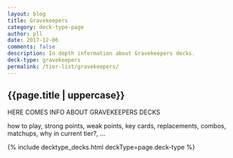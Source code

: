 ```yaml
---
layout: blog
title: Gravekeepers
category: deck-type-page
author: pll
date: 2017-12-06
comments: false
description: In depth information about Gravekeepers decks.
deck-type: gravekeepers
permalink: /tier-list/gravekeepers/ 
---
```


<div class="section">
    <h2>{{page.title | uppercase}}</h2>
    <p>HERE COMES INFO ABOUT GRAVEKEEPERS DECKS</p>
    <p>how to play, strong points, weak points, key cards, replacements, combos, matchups, why in current tier?, ...</p>
</div>

{% include decktype_decks.html deckType=page.deck-type %}